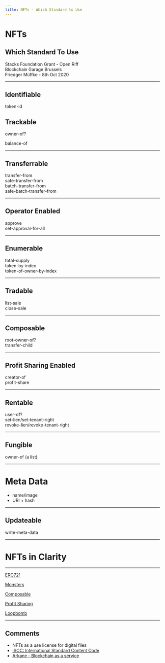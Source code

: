 ```yaml
---
title: NFTs - Which Standard to Use
---
```


<!-- .slide: data-background="./tools.jpg" data-background-opacity="0.3" -->

# NFTs

## Which Standard To Use

Stacks Foundation Grant - Open Riff  
Blockchain Garage Brussels  
Friedger Müffke - 8th Oct 2020

---

## Identifiable

token-id

## Trackable

owner-of?

balance-of <!-- .element: class="fragment" data-fragment-index="1" -->

---

## Transferrable

transfer-from  
safe-transfer-from  
batch-transfer-from  
safe-batch-transfer-from

---

## Operator Enabled

approve  
set-approval-for-all

---

## Enumerable

total-supply  
token-by-index  
token-of-owner-by-index

---

## Tradable

list-sale  
close-sale

---

## Composable

root-owner-of?  
transfer-child

---

## Profit Sharing Enabled

creator-of  
profit-share

---

## Rentable

user-of?  
set-lien/set-tenant-right  
revoke-lien/revoke-tenant-right

---

## Fungible

owner-of (a list)

---

# Meta Data

- name/image
- URI + hash

---

## Updateable

write-meta-data

---

# NFTs in Clarity

---

[ERC721](https://github.com/blockstack/clarity-js-sdk/blob/master/packages/clarity-tutorials/contracts/tokens/non-fungible-token.clar)

[Monsters](https://github.com/friedger/clarity-marketplace/blob/master/contracts/monsters.clar)

[Composable](https://github.com/dotrungkien/clarity-composable-token)

[Profit Sharing](https://github.com/friedger/clarity-profit-sharing-token/blob/master/contracts/token.clar)

[Loopbomb](https://github.com/radicleart/fe-mesh/blob/master/contracts/nongibles.clar)

---

## Comments

- NFTs as a use license for digital files
- [ISCC: International Standard Content Code](https://github.com/iscc/iscc-specs)
- [Arkane - Blockchain as a service](https://arkane.network/)
